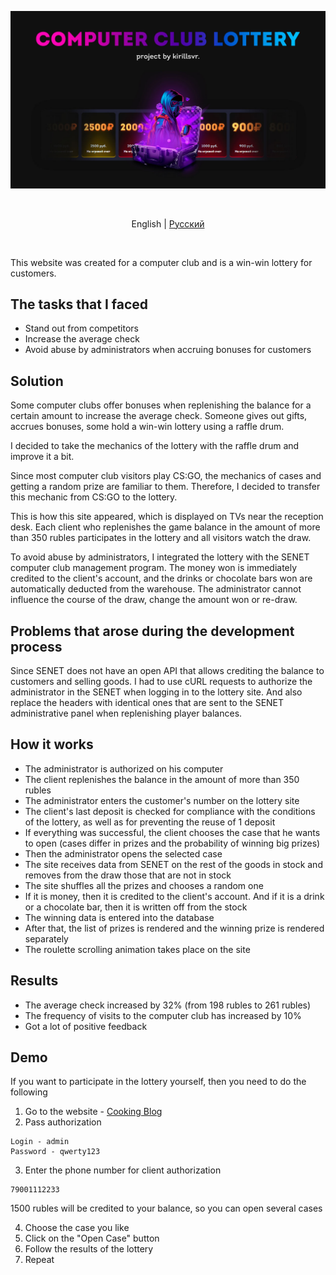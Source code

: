 ![Header](https://github.com/kirillsvr/Computer-club-cases/raw/main/public/images/presentation.jpg)

<br>

<p align="center">
  <span>English</span> |
  <a href="https://github.com/kirillsvr/Computer-club-cases/blob/79f413c0b4dbd9b5f7adfd6dd3a226a4a402b0bd/README.ru.md">Pусский</a>
</p>

<br>

This website was created for a computer club and is a win-win lottery for customers.

## The tasks that I faced

- Stand out from competitors
- Increase the average check
- Avoid abuse by administrators when accruing bonuses for customers

## Solution

Some computer clubs offer bonuses when replenishing the balance for a certain amount to increase the average check. Someone gives out gifts, accrues bonuses, some hold a win-win lottery using a raffle drum.

I decided to take the mechanics of the lottery with the raffle drum and improve it a bit.

Since most computer club visitors play CS:GO, the mechanics of cases and getting a random prize are familiar to them. Therefore, I decided to transfer this mechanic from CS:GO to the lottery.

This is how this site appeared, which is displayed on TVs near the reception desk. Each client who replenishes the game balance in the amount of more than 350 rubles participates in the lottery and all visitors watch the draw.

To avoid abuse by administrators, I integrated the lottery with the SENET computer club management program. The money won is immediately credited to the client's account, and the drinks or chocolate bars won are automatically deducted from the warehouse. The administrator cannot influence the course of the draw, change the amount won or re-draw.

## Problems that arose during the development process

Since SENET does not have an open API that allows crediting the balance to customers and selling goods. I had to use cURL requests to authorize the administrator in the SENET when logging in to the lottery site. And also replace the headers with identical ones that are sent to the SENET administrative panel when replenishing player balances.

## How it works

- The administrator is authorized on his computer
- The client replenishes the balance in the amount of more than 350 rubles
- The administrator enters the customer's number on the lottery site
- The client's last deposit is checked for compliance with the conditions of the lottery, as well as for preventing the reuse of 1 deposit
- If everything was successful, the client chooses the case that he wants to open (cases differ in prizes and the probability of winning big prizes)
- Then the administrator opens the selected case
- The site receives data from SENET on the rest of the goods in stock and removes from the draw those that are not in stock
- The site shuffles all the prizes and chooses a random one
- If it is money, then it is credited to the client's account. And if it is a drink or a chocolate bar, then it is written off from the stock
- The winning data is entered into the database
- After that, the list of prizes is rendered and the winning prize is rendered separately
- The roulette scrolling animation takes place on the site

## Results

- The average check increased by 32% (from 198 rubles to 261 rubles)
- The frequency of visits to the computer club has increased by 10%
- Got a lot of positive feedback

## Demo

If you want to participate in the lottery yourself, then you need to do the following

1. Go to the website - [Cooking Blog](https://github.com/laravel/laravel)
2. Pass authorization
```
Login - admin
Password - qwerty123
```

3. Enter the phone number for client authorization
```
79001112233
```
1500 rubles will be credited to your balance, so you can open several cases

4. Choose the case you like
5. Click on the "Open Case" button
6. Follow the results of the lottery
7. Repeat